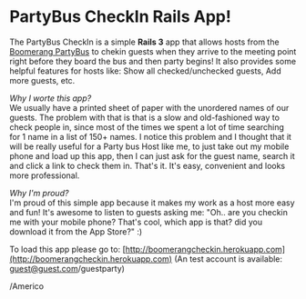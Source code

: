 # PartyBus CheckIn Rails App!

The PartyBus CheckIn is a simple **Rails 3** app that allows hosts from the [Boomerang PartyBus](http://ridetheboomerang.com/ "Boomerang Party bus") to chekin guests when they arrive to the meeting point right before they board the bus and then party begins! It also provides some helpful features for hosts like: Show all checked/unchecked guests, Add more guests, etc.

*Why I worte this app?*  
We usually have a printed sheet of paper with the unordered names of our guests. The problem with that is that is a slow and old-fashioned way to check people in, since most of the times we spent a lot of time searching for 1 name in a list of 150+ names. I notice this problem and I thought that it will be really useful for a Party bus Host like me, to just take out my mobile phone and load up this app, then I can just ask for the guest name, search it and click a link to check them in. That's it. It's easy, convenient and looks more professional.  


*Why I'm proud?*  
I'm proud of this simple app because it makes my work as a host more easy and fun! It's awesome to listen to guests asking me: "Oh.. are you checkin me with your mobile phone? That's cool, which app is that? did you download it from the App Store?" :)

To load this app please go to: [http://boomerangcheckin.herokuapp.com](http://boomerangcheckin.herokuapp.com) 
(An test account is available: guest@guest.com/guestparty)

/Americo